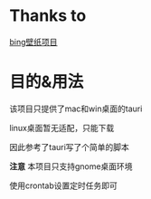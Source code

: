 # Thanks to

[bing壁纸项目](https://github.com/niumoo/bing-wallpaper/)

# 目的&用法

该项目只提供了mac和win桌面的tauri

linux桌面暂无适配，只能下载

因此参考了tauri写了个简单的脚本

**注意**
本项目只支持gnome桌面环境

使用crontab设置定时任务即可
